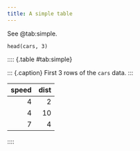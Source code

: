 ```yaml
---
title: A simple table
---
```


See @tab:simple.

<!-- ... -->

``` {.r}
head(cars, 3)
```

:::: {.table #tab:simple}

::: {.caption}
[](#@tab:simple)
First 3 rows of the `cars` data.
:::

|speed|dist|
|--:|--:|
|4| 2|
|4|10|
|7| 4|
::::

